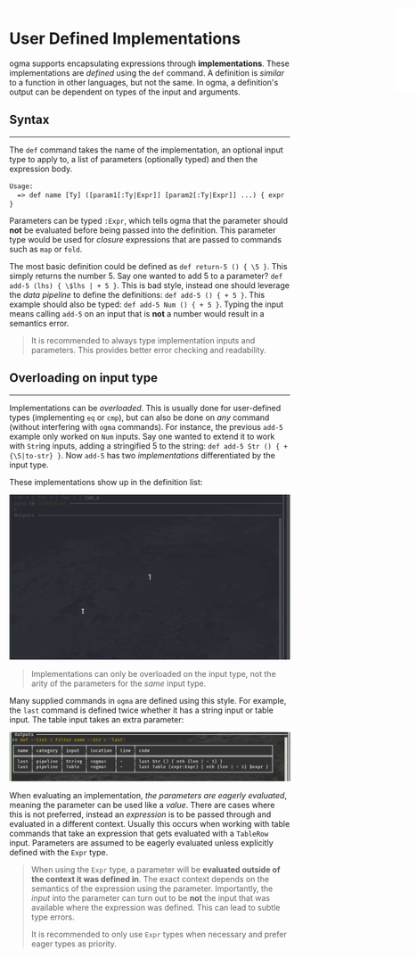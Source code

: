 <iframe src="../.ibox.html?raw=true" style="border:none; position:fixed; width:40px; right:0; z-index=999;"></iframe>

# User Defined Implementations

ogma supports encapsulating expressions through **implementations**. These implementations are
_defined_ using the `def` command. A definition is _similar_ to a function in other languages, but
not the same. In ogma, a definition's output can be dependent on types of the input and arguments.

## Syntax

---

The `def` command takes the name of the implementation, an optional
input type to apply to, a list of parameters (optionally typed) and then the expression body.

```plaintext
Usage:
  => def name [Ty] ([param1[:Ty|Expr]] [param2[:Ty|Expr]] ...) { expr }
```

Parameters can be typed `:Expr`, which tells ogma that the parameter should **not** be evaluated
before being passed into the definition. This parameter type would be used for _closure_
expressions that are passed to commands such as `map` or `fold`.

The most basic definition could be defined as `def return-5 () { \5 }`. This simply returns the
number 5. Say one wanted to add 5 to a parameter? `def add-5 (lhs) { \$lhs | + 5 }`. This is bad
style, instead one should leverage the _data pipeline_ to define the definitions:
`def add-5 () { + 5 }`. This example should also be typed:
`def add-5 Num () { + 5 }`. Typing the input means calling
`add-5` on an input that is **not** a number would result in a semantics error.

> It is recommended to always type implementation inputs and parameters. This provides better error
> checking and readability.

## Overloading on input type

---

Implementations can be _overloaded_. This is usually done for user-defined types (implementing
`eq` or `cmp`), but can also be done on _any_ command (without interfering with `ogma` commands).
For instance, the previous `add-5` example only worked on `Num` inputs. Say one wanted to extend it
to work with `Str`ing inputs, adding a stringified 5 to the string:
`def add-5 Str () { + {\5|to-str} }`.
Now `add-5` has two _implementations_ differentiated by the input type.

These implementations show up in the definition list:

![](../assets/usr-def.impls.gif?raw=true)

> Implementations can only be overloaded on the input type, not the arity of the parameters for the
> _same_ input type.

Many supplied commands in `ogma` are defined using this style. For example, the `last` command is
defined twice whether it has a string input or table input. The table input takes an extra
parameter:

![](../assets/usr-def.impls2.png?raw=true)

When evaluating an implementation, _the parameters are eagerly evaluated_, meaning the parameter
can be used like a _value_. There are cases where this is not preferred, instead an _expression_ is
to be passed through and evaluated in a different context. Usually this occurs when working with
table commands that take an expression that gets evaluated with a `TableRow` input. Parameters are
assumed to be eagerly evaluated unless explicitly defined with the `Expr` type.

> When using the `Expr` type, a parameter will be **evaluated outside of the context it was defined
> in**. The exact context depends on the semantics of the expression using the parameter.
> Importantly, the _input_ into the parameter can turn out to be **not** the input that was
> available where the expression was defined. This can lead to subtle type errors.
>
> It is recommended to only use `Expr` types when necessary and prefer eager types as priority.
